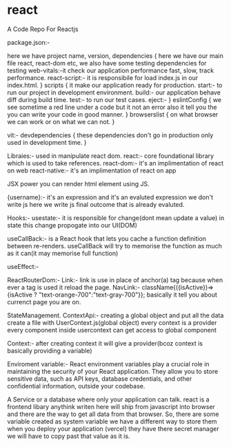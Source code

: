 # react
A Code Repo For Reactjs

package.json:-

here we have project name, version,
dependencies {
    here we have our main file react, react-dom etc, we also have some testing dependencies for testing
    web-vitals:-it check our application performance fast, slow, track performance.
    react-script:- it is responsibile for load index.js in our index.html.
}
scripts {
    it make our application ready for production. 
    start:- to run our project in development environment.
    build:- our application behave diff during build time.
    test:- to run our test cases.
    eject:- 
}
eslintConfig {
    we see sometime a red line under a code but it not an error also it tell you the you can write your code in good manner.
}
browserslist {
    on what browser we can work or on what we can not.
}

vit:-
devdependencies {
    these dependencies don't go in production only used in development time.
}

Libraies:- used in manipulate react dom.
react:- core foundational library which is used to take references.
react-dom:- it's an implimentation of react on web
react-native:- it's an implimentation of react on app

JSX power you can render html element using JS.

{username}:- it's an expression and it's an evaluted expression we don't write js here we write js final outcome that is already evaluted.

Hooks:-
usestate:- it is responsible for change(dont mean update a value) in state this change propogate into our UI(DOM)

useCallBack:- is a React hook that lets you cache a function definition between re-renders.
useCallBack will try to memorise the function as much as it can(it may memorise full function) 

useEffect:- 

ReactRouterDom:- 
Link:- link is use in place of anchor(a) tag because when ever a tag is used it reload the page.
NavLink:- className{({isActive})=> {isActive ? "text-orange-700":"text-gray-700"}}; basically it tell you about currenct page you are on.


StateManagement.
ContextApi:- 
creating a global object and put all the data
create a file with UserContext.js(global object)
every context is a provider
<UserContext>
<Login />
<Card />
</UserContext>
every component inside usercontext can get access to global component

Context:- after creating context it will give a provider(bcoz context is basically providing a variable)



Enviroment variable:- React environment variables play a crucial role in maintaining the security of your React application. They allow you to store sensitive data, such as API keys, database credentials, and other confidential information, outside your codebase.

A Service or a database where only your application can talk. react is a frontend libary anythink writen here will ship from javascript into browser and there are the way to get all data from that browser. So, there are some variable created as system variable we have a different way to store them when you deploy your application (vercel) they have there secret manager we will have to copy past that value as it is.